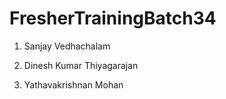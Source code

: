 # FresherTrainingBatch34
1. Sanjay Vedhachalam

3. Dinesh Kumar Thiyagarajan
4. Yathavakrishnan Mohan


